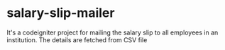 # salary-slip-mailer
It's a codeigniter project for mailing the salary slip to all employees in an institution. The details are fetched from CSV file
